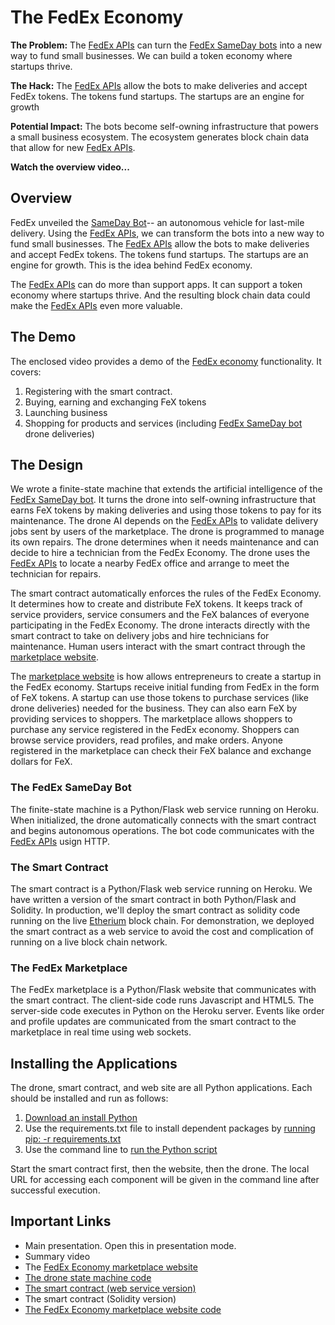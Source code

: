 # The FedEx Economy
**The Problem:** The [FedEx APIs](https://www.fedex.com/en-ca/resources-tools/api.html) can turn the [FedEx SameDay bots](https://www.youtube.com/results?search_query=fedex+sameday+bot) into a new way to fund small businesses. We can build a token economy where startups thrive. 

**The Hack:** The [FedEx APIs](https://www.fedex.com/en-ca/resources-tools/api.html) allow the bots to make deliveries and accept FedEx tokens. The tokens fund startups. The startups are an engine for growth

**Potential Impact:** The bots become self-owning infrastructure that powers a small business ecosystem. The ecosystem generates block chain data that allow for new [FedEx APIs](https://www.fedex.com/en-ca/resources-tools/api.html).

**Watch the overview video...**

## Overview
FedEx unveiled the [SameDay Bot](https://www.youtube.com/results?search_query=fedex+sameday+bot)-- an autonomous vehicle for last-mile delivery. Using the [FedEx APIs](https://www.fedex.com/en-ca/resources-tools/api.html), we can transform the bots into a new way to fund small businesses. The [FedEx APIs](https://www.fedex.com/en-ca/resources-tools/api.html) allow the bots to make deliveries and accept FedEx tokens. The tokens fund startups. The startups are an engine for growth. This is the idea behind FedEx economy. 

The [FedEx APIs](https://www.fedex.com/en-ca/resources-tools/api.html) can do more than support apps. It can support a token economy where startups thrive.  And the resulting block chain data could make the [FedEx APIs](https://www.fedex.com/en-ca/resources-tools/api.html) even more valuable.

## The Demo
The enclosed video provides a demo of the [FedEx economy](https://fedex-economy-market.herokuapp.com/) functionality. It covers:
1. Registering with the smart contract. 
1. Buying, earning and exchanging FeX tokens
1. Launching business
1. Shopping for products and services (including [FedEx SameDay bot](https://www.youtube.com/results?search_query=fedex+sameday+bot) drone deliveries)


## The Design

We wrote a finite-state machine that extends the artificial intelligence of the [FedEx SameDay bot](https://www.youtube.com/results?search_query=fedex+sameday+bot). It turns the drone into self-owning infrastructure that earns FeX tokens by making deliveries and using those tokens to pay for its maintenance. The drone AI depends on the [FedEx APIs](https://www.fedex.com/en-ca/resources-tools/api.html) to validate delivery jobs sent by users of the marketplace. The drone is programmed to manage its own repairs. The drone determines when it needs maintenance and can decide to hire a technician from the FedEx Economy.  The drone uses the [FedEx APIs](https://www.fedex.com/en-ca/resources-tools/api.html) to locate a nearby FedEx office and arrange to meet the technician for repairs.

The smart contract automatically enforces the rules of the FedEx Economy. It determines how to create and distribute FeX tokens. It keeps track of service providers, service consumers and the FeX balances of everyone participating in the FedEx Economy. The drone interacts directly with the smart contract to take on delivery jobs and hire technicians for maintenance. Human users interact with the smart contract through the [marketplace website](https://fedex-economy-market.herokuapp.com/).

The [marketplace website](https://fedex-economy-market.herokuapp.com/) is how allows entrepreneurs to create a startup in the FedEx economy. Startups receive initial funding from FedEx in the form of FeX tokens. A startup can use those tokens to purchase services (like drone deliveries) needed for the business. They can also earn FeX by providing services to shoppers. The marketplace allows shoppers to purchase any service registered in the FedEx economy. Shoppers can browse service providers, read profiles, and make orders. Anyone registered in the marketplace can check their FeX balance and exchange dollars for FeX.

### The FedEx SameDay Bot

The finite-state machine is a Python/Flask web service running on Heroku. When initialized, the drone automatically connects with the smart contract and begins autonomous operations. The bot code communicates with the [FedEx APIs](https://www.fedex.com/en-ca/resources-tools/api.html) usign HTTP.

### The Smart Contract

The smart contract is a Python/Flask web service running on Heroku. We have written a version of the smart contract in both Python/Flask and Solidity. In production, we'll deploy the smart contract as solidity code running on the live [Etherium](https://www.coindesk.com/learn/ethereum-101/what-is-ethereum) block chain. For demonstration, we deployed the smart contract as a web service to avoid the cost and complication of running on a live block chain network.

### The FedEx Marketplace
 
The FedEx marketplace is a Python/Flask website that communicates with the smart contract. The client-side code runs Javascript and HTML5. The server-side code executes in Python on the Heroku server. Events like order and profile updates are communicated from the smart contract to the marketplace in real time using web sockets.

## Installing the Applications

The drone, smart contract, and web site are all Python applications. Each should be installed and run as follows:
1. [Download an install Python](https://www.python.org/downloads/)
1. Use the requirements.txt file to install dependent packages by [running pip: -r requirements.txt](https://note.nkmk.me/en/python-pip-install-requirements/)
1. Use the command line to [run the Python script](https://realpython.com/run-python-scripts/)

Start the smart contract first, then the website, then the drone. The local URL for accessing each component will be given in the command line after successful execution.

## Important Links

- Main presentation. Open this in presentation mode.
- Summary video
- The [FedEx Economy marketplace website](https://fedex-economy-market.herokuapp.com/)
- [The drone state machine code](https://github.com/jerryaoverton/fedex-economy-drone)
- [The smart contract (web service version)](https://github.com/jerryaoverton/fedex-economy-smartcontract)
- The smart contract (Solidity version)
- [The FedEx Economy marketplace website code](https://github.com/jerryaoverton/fedex-economy-market)
